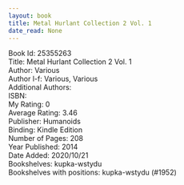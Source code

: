 ```yaml
---
layout: book
title: Metal Hurlant Collection 2 Vol. 1
date_read: None
---
```


Book Id: 25355263<br />
Title: Metal Hurlant Collection 2 Vol. 1<br />
Author: Various<br />
Author l-f: Various, Various<br />
Additional Authors: <br />
ISBN: <br />
My Rating: 0<br />
Average Rating: 3.46<br />
Publisher: Humanoids<br />
Binding: Kindle Edition<br />
Number of Pages: 208<br />
Year Published: 2014<br />
Date Added: 2020/10/21<br />
Bookshelves: kupka-wstydu<br />
Bookshelves with positions: kupka-wstydu (#1952)<br />


